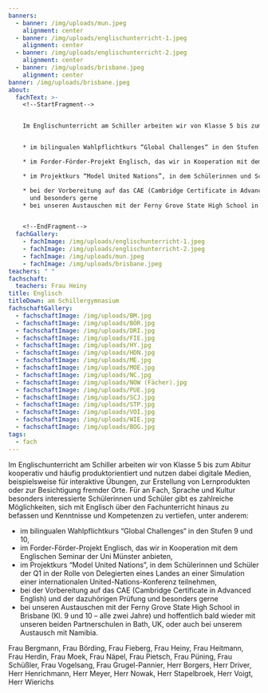 ```yaml
---
banners:
  - banner: /img/uploads/mun.jpeg
    alignment: center
  - banner: /img/uploads/englischunterricht-1.jpeg
    alignment: center
  - banner: /img/uploads/englischunterricht-2.jpeg
    alignment: center
  - banner: /img/uploads/brisbane.jpeg
    alignment: center
banner: /img/uploads/brisbane.jpeg
about:
  fachText: >-
    <!--StartFragment-->


    Im Englischunterricht am Schiller arbeiten wir von Klasse 5 bis zum Abitur kooperativ und häufig produktorientiert und nutzen dabei digitale Medien, beispielsweise für interaktive Übungen, zur Erstellung von Lernprodukten oder zur Besichtigung fremder Orte. Für an Fach, Sprache und Kultur besonders interessierte Schülerinnen und Schüler gibt es zahlreiche Möglichkeiten, sich mit Englisch über den Fachunterricht hinaus zu befassen und Kenntnisse und Kompetenzen zu vertiefen, unter anderem:  


    * im bilingualen Wahlpflichtkurs “Global Challenges“ in den Stufen 9 und 10, 

    * im Forder-Förder-Projekt Englisch, das wir in Kooperation mit dem Englischen Seminar der Uni Münster anbieten, 

    * im Projektkurs “Model United Nations”, in dem Schülerinnen und Schüler der Q1 in der Rolle von Delegierten eines Landes an einer Simulation einer internationalen United-Nations-Konferenz teilnehmen, 

    * bei der Vorbereitung auf das CAE (Cambridge Certificate in Advanced English) und der dazuhörigen Prüfung \
      und besonders gerne 
    * bei unseren Austauschen mit der Ferny Grove State High School in Brisbane (Kl. 9 und 10 – alle zwei Jahre) und hoffentlich bald wieder mit unseren beiden Partnerschulen in Bath, UK, oder auch bei unserem Austausch mit Namibia. 


    <!--EndFragment-->
  fachGallery:
    - fachImage: /img/uploads/englischunterricht-1.jpeg
    - fachImage: /img/uploads/englischunterricht-2.jpeg
    - fachImage: /img/uploads/mun.jpeg
    - fachImage: /img/uploads/brisbane.jpeg
teachers: " "
fachschaft:
  teachers: Frau Heiny
title: Englisch
titleDown: am Schillergymnasium
fachschaftGallery:
  - fachschaftImage: /img/uploads/BM.jpg
  - fachschaftImage: /img/uploads/BÖR.jpg
  - fachschaftImage: /img/uploads/DRI.jpg
  - fachschaftImage: /img/uploads/FIE.jpg
  - fachschaftImage: /img/uploads/HY.jpg
  - fachschaftImage: /img/uploads/HDN.jpg
  - fachschaftImage: /img/uploads/ME.jpg
  - fachschaftImage: /img/uploads/MOE.jpg
  - fachschaftImage: /img/uploads/NC.jpg
  - fachschaftImage: /img/uploads/NOW (Fächer).jpg
  - fachschaftImage: /img/uploads/PUE.jpg
  - fachschaftImage: /img/uploads/SCJ.jpg
  - fachschaftImage: /img/uploads/STP.jpg
  - fachschaftImage: /img/uploads/VOI.jpg
  - fachschaftImage: /img/uploads/WIE.jpg
  - fachschaftImage: /img/uploads/BOG.jpg
tags:
  - fach
---
```

Im Englischunterricht am Schiller arbeiten wir von Klasse 5 bis zum Abitur kooperativ und häufig produktorientiert und nutzen dabei digitale Medien, beispielsweise für interaktive Übungen, zur Erstellung von Lernprodukten oder zur Besichtigung fremder Orte. Für an Fach, Sprache und Kultur besonders interessierte Schülerinnen und Schüler gibt es zahlreiche Möglichkeiten, sich mit Englisch über den Fachunterricht hinaus zu befassen und Kenntnisse und Kompetenzen zu vertiefen, unter anderem:  

* im bilingualen Wahlpflichtkurs “Global Challenges“ in den Stufen 9 und 10, 
* im Forder-Förder-Projekt Englisch, das wir in Kooperation mit dem Englischen Seminar der Uni Münster anbieten, 
* im Projektkurs “Model United Nations”, in dem Schülerinnen und Schüler der Q1 in der Rolle von Delegierten eines Landes an einer Simulation einer internationalen United-Nations-Konferenz teilnehmen, 
* bei der Vorbereitung auf das CAE (Cambridge Certificate in Advanced English) und der dazuhörigen Prüfung und besonders gerne 
* bei unseren Austauschen mit der Ferny Grove State High School in Brisbane (Kl. 9 und 10 – alle zwei Jahre) und hoffentlich bald wieder mit unseren beiden Partnerschulen in Bath, UK, oder auch bei unserem Austausch mit Namibia.



Frau Bergmann, Frau Börding, Frau Fieberg, Frau Heiny, Frau Heitmann, Frau Herdin, Frau Moek, Frau Näpel, Frau Pietsch, Frau Püning, Frau Schüßler, Frau Vogelsang, Frau Grugel-Pannier, Herr Borgers, Herr Driver, Herr Henrichmann, Herr Meyer, Herr Nowak, Herr Stapelbroek, Herr Voigt, Herr Wierichs